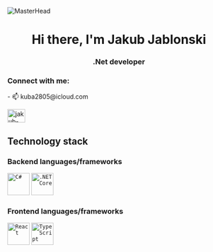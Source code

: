 ![MasterHead](https://neosmart.net/blog/wp-content/uploads/2019/06/dot-NET-Standard-Banner.png)
<h1 align="center">Hi there, I'm Jakub Jablonski </h1>
<h3 align="center">.Net developer</h3>



<h3 align="left">Connect with me:</h3>
  - 📫 kuba2805@icloud.com

<a href="https://linkedin.com/in/jakub-jablonski12" target="blank"><img align="center" src="https://raw.githubusercontent.com/rahuldkjain/github-profile-readme-generator/master/src/images/icons/Social/linked-in-alt.svg" alt="jakub-jablonski12" height="30" width="40" /></a>
<p></p>
<h2 align="left">Technology stack</h2>
</p>
<h3 align="left">Backend languages/frameworks</h3>

<div align="left">
	<code><img width="50" src="https://user-images.githubusercontent.com/25181517/121405384-444d7300-c95d-11eb-959f-913020d3bf90.png" alt="C#" title="C#"/></code>
	<code><img width="50" src="https://user-images.githubusercontent.com/25181517/121405754-b4f48f80-c95d-11eb-8893-fc325bde617f.png" alt=".NET Core" title=".NET Core"/></code>
</div>

<h3 align="left">Frontend languages/frameworks</h3>
<div align="left">
<code><img width="50" src="https://user-images.githubusercontent.com/25181517/183897015-94a058a6-b86e-4e42-a37f-bf92061753e5.png" alt="React" title="React"/></code>
	<code><img width="50" src="https://user-images.githubusercontent.com/25181517/183890598-19a0ac2d-e88a-4005-a8df-1ee36782fde1.png" alt="TypeScript" title="TypeScript"/></code>
</div>  
 
